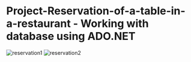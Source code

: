 # Project-Reservation-of-a-table-in-a-restaurant - Working with database using ADO.NET
![reservation1](https://user-images.githubusercontent.com/88964904/204043864-6a3bc395-5b02-4ca6-af2b-af6f73a3dd92.png)
![reservation2](https://user-images.githubusercontent.com/88964904/204043889-91190b80-c8ab-42a7-a88e-71fd2ecf6c77.png)
